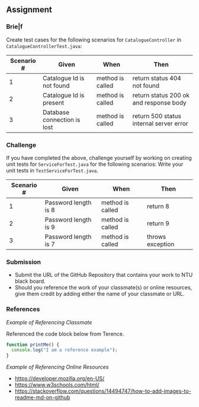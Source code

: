 ## Assignment

### Brie|f

Create test cases for the following scenarios for `CatalogueController` in `CatalogueControllerTest.java`:

| Scenario # | Given                       | When             | Then                                    |
| ---------- | --------------------------- | ---------------- | --------------------------------------- |
| 1          | Catalogue Id is not found   | method is called | return status 404 not found             |
| 2          | Catalogue Id is present     | method is called | return status 200 ok and response body  |
| 3          | Database connection is lost | method is called | return 500 status internal server error |

### Challenge

If you have completed the above, challenge yourself by working on creating unit tests for `ServiceForTest.java` for the following scenarios:
Write your unit tests in `TestServiceForTest.java`.

| Scenario # | Given                | When             | Then             |
| ---------- | -------------------- | ---------------- | ---------------- |
| 1          | Password length is 8 | method is called | return 8         |
| 2          | Password length is 9 | method is called | return 9         |
| 3          | Password length is 7 | method is called | throws exception |

### Submission

- Submit the URL of the GitHub Repository that contains your work to NTU black board.
- Should you reference the work of your classmate(s) or online resources, give them credit by adding either the name of your classmate or URL.

### References

_Example of Referencing Classmate_

Referenced the code block below from Terence.

```js
function printMe() {
  console.log("I am a reference example");
}
```

_Example of Referencing Online Resources_

- https://developer.mozilla.org/en-US/
- https://www.w3schools.com/html/
- https://stackoverflow.com/questions/14494747/how-to-add-images-to-readme-md-on-github
